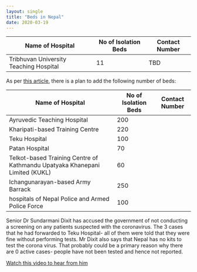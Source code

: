 ```yaml
---
layout: single
title: "Beds in Nepal"
date: 2020-03-19
---
```



Name of Hospital | No of Isolation Beds | Contact Number
--- | --- | ---
Tribhuvan University Teaching Hospital |11 | TBD




As per [this article](https://www.spotlightnepal.com/2020/03/17/nepal-add-120-icu-beds-1000-beds-isolation-wards-treat-coronavirus-patients/), there is a plan to add the following number of beds:

Name of Hospital | No of Isolation Beds | Contact Number
--- | --- | ---
 Ayruvedic Teaching Hospital |200 
 Kharipati-based Training Centre |220 
 Teku Hospital |100 
 Patan Hospital | 70
 Telkot-based Training Centre of Kathmandu Upatyaka Khanepani Limited (KUKL) |60
 Ichangunarayan-based Army Barrack | 250
 hospitals of Nepal Police and Armed Police Force | 100




 Senior Dr Sundarmani Dixit has accused the government of not conducting a screening on any patients suspected with the coronavirus. The 3 cases that he had forwarded to Teku Hospital- all of them were told that they were fine without performing tests. Mr Dixit also says that Nepal has no kits to test the corona virus. That probably could be a primary reason why there are 0 active cases- people have not been tested and hence not reported. 

 [Watch this video to hear from him](https://www.facebook.com/watch/?v=2470025416571284)